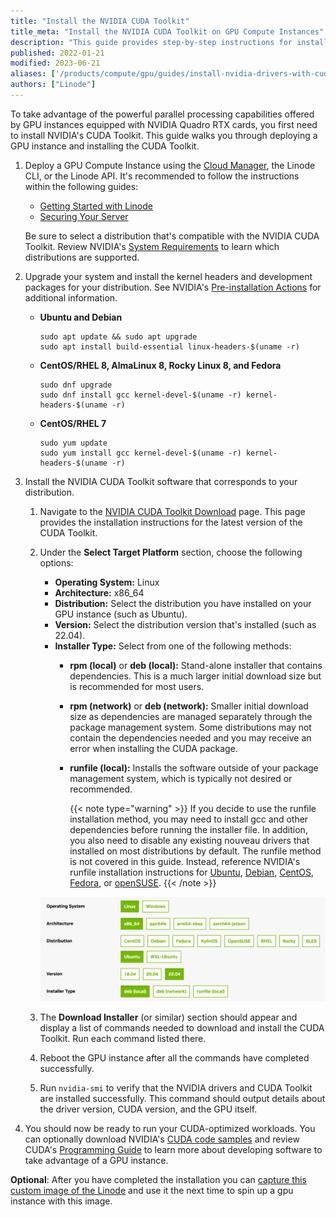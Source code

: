 ```yaml
---
title: "Install the NVIDIA CUDA Toolkit"
title_meta: "Install the NVIDIA CUDA Toolkit on GPU Compute Instances"
description: "This guide provides step-by-step instructions for installing the NVIDIA CUDA Toolkit and drivers on a GPU Compute Instance at Linode for your workloads."
published: 2022-01-21
modified: 2023-06-21
aliases: ['/products/compute/gpu/guides/install-nvidia-drivers-with-cuda/','/products/compute/gpu/guides/install-nvidia-drivers-manually/','/products/compute/gpu/guides/install-nvidia-driver-dependencies/','/products/compute/gpu/guides/install-nvidia-cuda/']
authors: ["Linode"]
---
```


To take advantage of the powerful parallel processing capabilities offered by GPU instances equipped with NVIDIA Quadro RTX cards, you first need to install NVIDIA's CUDA Toolkit. This guide walks you through deploying a GPU instance and installing the CUDA Toolkit.

1.  Deploy a GPU Compute Instance using the [Cloud Manager](https://cloud.linode.com/), the Linode CLI, or the Linode API. It's recommended to follow the instructions within the following guides:

    - [Getting Started with Linode](/docs/products/platform/get-started/)
    - [Securing Your Server](/docs/products/compute/compute-instances/guides/set-up-and-secure/)

    Be sure to select a distribution that's compatible with the NVIDIA CUDA Toolkit. Review NVIDIA's [System Requirements](https://docs.nvidia.com/cuda/cuda-installation-guide-linux/index.html#system-requirements) to learn which distributions are supported.

1.  Upgrade your system and install the kernel headers and development packages for your distribution. See NVIDIA's [Pre-installation Actions](https://docs.nvidia.com/cuda/cuda-installation-guide-linux/index.html#pre-installation-actions) for additional information.

    -   **Ubuntu and Debian**

        ```command
        sudo apt update && sudo apt upgrade
        sudo apt install build-essential linux-headers-$(uname -r)
        ```

    -   **CentOS/RHEL 8, AlmaLinux 8, Rocky Linux 8, and Fedora**

        ```command
        sudo dnf upgrade
        sudo dnf install gcc kernel-devel-$(uname -r) kernel-headers-$(uname -r)
        ```

    -   **CentOS/RHEL 7**

        ```command
        sudo yum update
        sudo yum install gcc kernel-devel-$(uname -r) kernel-headers-$(uname -r)
        ```

1.  Install the NVIDIA CUDA Toolkit software that corresponds to your distribution.

    1.  Navigate to the [NVIDIA CUDA Toolkit Download](https://developer.nvidia.com/cuda-downloads) page. This page provides the installation instructions for the latest version of the CUDA Toolkit.

    1.  Under the **Select Target Platform** section, choose the following options:

        -   **Operating System:** Linux
        -   **Architecture:** x86_64
        -   **Distribution:** Select the distribution you have installed on your GPU instance (such as Ubuntu).
        -   **Version:** Select the distribution version that's installed (such as 22.04).
        -   **Installer Type:** Select from one of the following methods:
            - **rpm (local)** or **deb (local):** Stand-alone installer that contains dependencies. This is a much larger initial download size but is recommended for most users.
            - **rpm (network)** or **deb (network):** Smaller initial download size as dependencies are managed separately through the package management system. Some distributions may not contain the dependencies needed and you may receive an error when installing the CUDA package.
            - **runfile (local):** Installs the software outside of your package management system, which is typically not desired or recommended.

                {{< note type="warning" >}}
                If you decide to use the runfile installation method, you may need to install gcc and other dependencies before running the installer file. In addition, you also need to disable any existing nouveau drivers that installed on most distributions by default. The runfile method is not covered in this guide. Instead, reference NVIDIA's runfile installation instructions for [Ubuntu](https://docs.nvidia.com/cuda/cuda-quick-start-guide/index.html#id8), [Debian](https://docs.nvidia.com/cuda/cuda-quick-start-guide/index.html#id10), [CentOS](https://docs.nvidia.com/cuda/cuda-quick-start-guide/index.html#runfile-installer), [Fedora](https://docs.nvidia.com/cuda/cuda-quick-start-guide/index.html#id2), or [openSUSE](https://docs.nvidia.com/cuda/cuda-quick-start-guide/index.html#id6).
                {{< /note >}}

        ![Screenshot of the CUDA Toolkit Downloads page](nvidia-cuda-instructions.png)

    1.  The **Download Installer** (or similar) section should appear and display a list of commands needed to download and install the CUDA Toolkit. Run each command listed there.

    1.  Reboot the GPU instance after all the commands have completed successfully.

    1.  Run `nvidia-smi` to verify that the NVIDIA drivers and CUDA Toolkit are installed successfully. This command should output details about the driver version, CUDA version, and the GPU itself.

1.  You should now be ready to run your CUDA-optimized workloads. You can optionally download NVIDIA's [CUDA code samples](https://github.com/nvidia/cuda-samples) and review CUDA's [Programming Guide](https://docs.nvidia.com/cuda/cuda-c-programming-guide/index.html) to learn more about developing software to take advantage of a GPU instance.

**Optional**: After you have completed the installation you can [capture this custom image of the Linode](/docs/products/tools/images/guides/capture-an-image/) and use it the next time to spin up a gpu instance with this image.  
